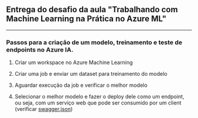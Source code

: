 ## Entrega do desafio da aula "Trabalhando com Machine Learning na Prática no Azure ML"
---
### Passos para a criação de um modelo, treinamento e teste de endpoints no Azure IA.

1. Criar um workspace no Azure Machine Learning

2. Criar uma job e enviar um dataset para treinamento do modelo 

3. Aguardar execução da job e verificar o melhor modelo 

4. Selecionar o melhor modelo e fazer o deploy dele como um endpoint, ou seja, com um serviço web que pode ser consumido por um client (verificar [swagger.json](swagger.json))